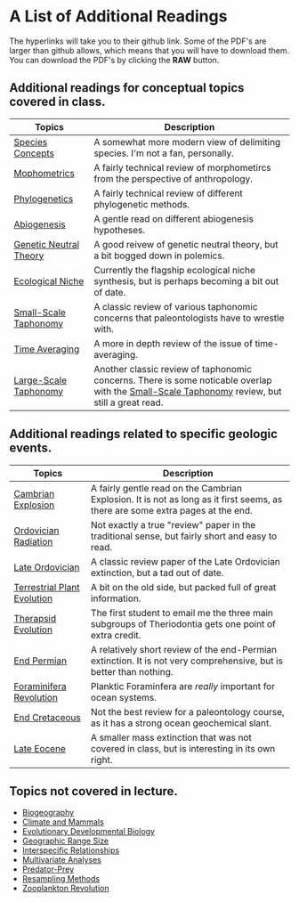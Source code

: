 # A List of Additional Readings

The hyperlinks will take you to their github link. Some of the PDF's are larger than github allows, which means that you will have to download them. You can download the PDF's by clicking the **RAW** button.

## Additional readings for conceptual topics covered in class.

Topics | Description
--------- | ----------
[Species Concepts](https://github.com/aazaff/paleobiologyWebsite/blob/master/AdditionalReading/Species%20Concepts.pdf) | A somewhat more modern view of delimiting species. I'm not a fan, personally.
[Mophometrics](https://github.com/aazaff/paleobiologyWebsite/blob/master/AdditionalReading/Morphometrics) | A fairly technical review of morphometircs from the perspective of anthropology.
[Phylogenetics](https://github.com/aazaff/paleobiologyWebsite/blob/master/AdditionalReading/Phylogenetics.pdf) | A  fairly technical review of different phylogenetic methods.
[Abiogenesis](https://github.com/aazaff/paleobiologyWebsite/blob/master/AdditionalReading/Abiogenesis.pdf) | A gentle read on different abiogenesis hypotheses.
[Genetic Neutral Theory](https://github.com/aazaff/paleobiologyWebsite/blob/master/AdditionalReading/Genetic%20Neutral%20Theory.pdf) | A good reivew of genetic neutral theory, but a bit bogged down in polemics.
[Ecological Niche](https://github.com/aazaff/paleobiologyWebsite/blob/master/AdditionalReading/Ecological%20Niche.pdf) | Currently the flagship ecological niche synthesis, but is perhaps becoming a bit out of date.
[Small-Scale Taphonomy](https://github.com/aazaff/paleobiologyWebsite/blob/master/AdditionalReading/Small%20Scale%20Taphonomy.pdf) | A classic review of various taphonomic concerns that paleontologists have to wrestle with.
[Time Averaging](https://github.com/aazaff/paleobiologyWebsite/blob/master/AdditionalReading/Time%20Averaging.pdf) | A more in depth review of the issue of time-averaging.
[Large-Scale Taphonomy](https://github.com/aazaff/paleobiologyWebsite/blob/master/AdditionalReading/Large%20Scale%20Taphonomy.pdf) | Another classic review of taphonomic concerns. There is some noticable overlap with the [Small-Scale Taphonomy](https://github.com/aazaff/paleobiologyWebsite/blob/master/AdditionalReading/Small%20Scale%20Taphonomy.pdf) review, but still a great read.

## Additional readings related to specific geologic events.

Topics | Description
--------- | ----------
[Cambrian Explosion](https://github.com/aazaff/paleobiologyWebsite/blob/master/AdditionalReading/Cambrian%20Explosion.pdf) | A fairly gentle read on the Cambrian Explosion. It is not as long as it first seems, as there are some extra pages at the end.
[Ordovician Radiation](https://github.com/aazaff/paleobiologyWebsite/blob/master/AdditionalReading/Ordovician%20Radiation.pdf) | Not exactly a true "review" paper in the traditional sense, but fairly short and easy to read.
[Late Ordovician](https://github.com/aazaff/paleobiologyWebsite/blob/master/AdditionalReading/Late%20Ordovician.pdf) | A classic review paper of the Late Ordovician extinction, but a tad out of date.
[Terrestrial Plant Evolution](https://github.com/aazaff/paleobiologyWebsite/blob/master/AdditionalReading/Terrestrial%20Plant%20Evolution.pdf) | A bit on the old side, but packed full of great information.
[Therapsid Evolution](https://github.com/aazaff/paleobiologyWebsite/blob/master/AdditionalReading/Therapsid%20Evolution.pdf) | The first student to email me the three main subgroups of Theriodontia gets one point of extra credit.
[End Permian](https://github.com/aazaff/paleobiologyWebsite/blob/master/AdditionalReading/End%20Permian.pdf) | A relatively short review of the end-Permian extinction. It is not very comprehensive, but is better than nothing.
[Foraminifera Revolution](https://github.com/aazaff/paleobiologyWebsite/blob/master/AdditionalReading/Planktic%20Foram%20Revolution.pdf) | Planktic Foraminfera are *really* important for ocean systems.
[End Cretaceous](https://github.com/aazaff/paleobiologyWebsite/blob/master/AdditionalReading/End%20Cretaceous.pdf) | Not the best review for a paleontology course, as it has a strong ocean geochemical slant.
[Late Eocene](https://github.com/aazaff/paleobiologyWebsite/blob/master/AdditionalReading/Late%20Eocene.pdf) | A smaller mass extinction that was not covered in class, but is interesting in its own right.

## Topics not covered in lecture.

+ [Biogeography](https://github.com/aazaff/paleobiologyWebsite/blob/master/AdditionalReading/Biogeography.pdf)
+ [Climate and Mammals](https://github.com/aazaff/paleobiologyWebsite/blob/master/AdditionalReading/Climate%20and%20Mammals.pdf)
+ [Evolutionary Developmental Biology](https://github.com/aazaff/paleobiologyWebsite/blob/master/Evolutionary%20Developmental%20Biology.pdf)
+ [Geographic Range Size](https://github.com/aazaff/paleobiologyWebsite/blob/master/AdditionalReading/Geographic%20Range%20Size.pdf)
+ [Interspecific Relationships](https://github.com/aazaff/paleobiologyWebsite/blob/master/AdditionalReading/Interspecific%20Relationships.pdf)
+ [Multivariate Analyses](https://github.com/aazaff/paleobiologyWebsite/blob/master/AdditionalReading/Multivariate%20Analyses.pdf)
+ [Predator-Prey](https://github.com/aazaff/paleobiologyWebsite/blob/master/AdditionalReading/Predator-Prey.pdf)
+ [Resampling Methods](https://github.com/aazaff/paleobiologyWebsite/blob/master/AdditionalReading/Resampling%20Methods.pdf)
+ [Zooplankton Revolution](https://github.com/aazaff/paleobiologyWebsite/blob/master/AdditionalReading/Zooplankton%20Revolution.pdf)
